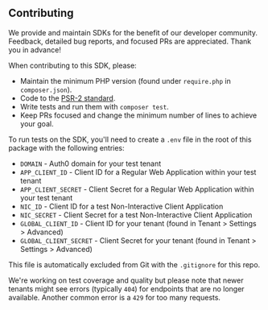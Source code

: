 ## Contributing

We provide and maintain SDKs for the benefit of our developer community. Feedback, detailed bug reports, and focused PRs are appreciated. Thank you in advance!

When contributing to this SDK, please:

- Maintain the minimum PHP version (found under `require.php` in `composer.json`).
- Code to the [PSR-2 standard](https://github.com/php-fig/fig-standards/blob/master/accepted/PSR-2-coding-style-guide.md).
- Write tests and run them with `composer test`.
- Keep PRs focused and change the minimum number of lines to achieve your goal.

To run tests on the SDK, you'll need to create a `.env` file in the root of this package with the following entries:

- `DOMAIN` - Auth0 domain for your test tenant
- `APP_CLIENT_ID` - Client ID for a Regular Web Application within your test tenant
- `APP_CLIENT_SECRET` - Client Secret for a Regular Web Application within your test tenant
- `NIC_ID` - Client ID for a test Non-Interactive Client Application
- `NIC_SECRET` - Client Secret for a test Non-Interactive Client Application
- `GLOBAL_CLIENT_ID` - Client ID for your tenant (found in Tenant > Settings > Advanced)
- `GLOBAL_CLIENT_SECRET` - Client Secret for your tenant (found in Tenant > Settings > Advanced)

This file is automatically excluded from Git with the `.gitignore` for this repo. 

We're working on test coverage and quality but please note that newer tenants might see errors (typically `404`) for endpoints that are no longer available. Another common error is a `429` for too many requests. 
